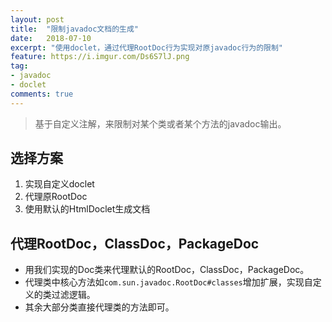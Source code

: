 ```yaml
---
layout: post
title:  "限制javadoc文档的生成"
date:   2018-07-10
excerpt: "使用doclet，通过代理RootDoc行为实现对原javadoc行为的限制"
feature: https://i.imgur.com/Ds6S7lJ.png
tag:
- javadoc
- doclet
comments: true
---
```


> 基于自定义注解，来限制对某个类或者某个方法的javadoc输出。

## 选择方案

1. 实现自定义doclet
2. 代理原RootDoc
3. 使用默认的HtmlDoclet生成文档

## 代理RootDoc，ClassDoc，PackageDoc

* 用我们实现的Doc类来代理默认的RootDoc，ClassDoc，PackageDoc。
* 代理类中核心方法如```com.sun.javadoc.RootDoc#classes```增加扩展，实现自定义的类过滤逻辑。
* 其余大部分类直接代理类的方法即可。
